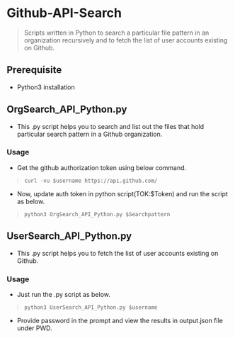 # Github-API-Search

> Scripts written in Python to search a particular file pattern in an organization recursively and to fetch the list of user accounts existing on Github.

## Prerequisite
- Python3 installation

## OrgSearch_API_Python.py

- This .py script helps you to search and list out the files that hold particular search pattern in a Github organization.

### Usage
- Get the github authorization token using below command.

> ```curl -vu $username https://api.github.com/```

- Now, update auth token in python script(TOK:$Token) and run the script as below.

> ```python3 OrgSearch_API_Python.py $Searchpattern```


## UserSearch_API_Python.py

- This .py script helps you to fetch the list of user accounts existing on Github.

### Usage
- Just run the .py script as below.

> ```python3 UserSearch_API_Python.py $username```

- Provide password in the prompt and view the results in output.json file under PWD.

